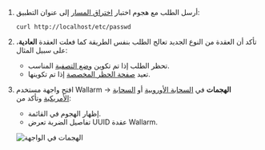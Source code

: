 1. أرسل الطلب مع هجوم اختبار [اختراق المسار](ptrav-attack-docs) إلى عنوان التطبيق:
   
   ```
   curl http://localhost/etc/passwd
   ```
1. تأكد أن العقدة من النوع الجديد تعالج الطلب بنفس الطريقة كما فعلت العقدة **العادية**، على سبيل المثال:

    * تحظر الطلب إذا تم تكوين [وضع التصفية](waf-mode-instr) المناسب.
    * تعيد [صفحة الحظر المخصصة](blocking-page-instr) إذا تم تكوينها.
2. افتح واجهة مستخدم Wallarm → **الهجمات** في [السحابة الأوروبية](https://my.wallarm.com/search) أو [السحابة الأمريكية](https://us1.my.wallarm.com/search) وتأكد من:

    * إظهار الهجوم في القائمة.
    * تفاصيل الضربة تعرض UUID عقدة Wallarm.

    ![الهجمات في الواجهة](attacks-in-ui-image)